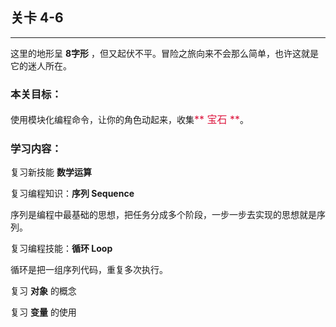 ## 关卡 4-6

------
这里的地形呈 **8字形** ，但又起伏不平。冒险之旅向来不会那么简单，也许这就是它的迷人所在。

### 本关目标：
使用模块化编程命令，让你的角色动起来，收集<font color=#DC143C size=3>** 宝石 **</font>。

### 学习内容：
复习新技能 **数学运算**

复习编程知识：**序列 Sequence**

序列是编程中最基础的思想，把任务分成多个阶段，一步一步去实现的思想就是序列。

复习编程技能：**循环 Loop**

循环是把一组序列代码，重复多次执行。

复习 **对象** 的概念

复习 **变量** 的使用

